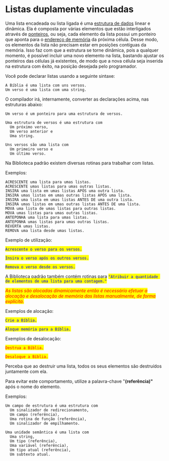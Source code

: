 # Listas duplamente vinculadas

Uma lista encadeada ou lista ligada é uma [estrutura de dados](https://pt.wikipedia.org/wiki/Estrutura\_de\_dados) linear e dinâmica. Ela é composta por várias elementos que estão interligados através de [ponteiros](https://pt.wikipedia.org/wiki/Ponteiro\_\(programa%C3%A7%C3%A3o\)), ou seja, cada elemento da lista possui um ponteiro que aponta para o [endereço de memória](https://pt.wikipedia.org/wiki/Endere%C3%A7o\_\(mem%C3%B3ria\)) da próxima célula. Desse modo, os elementos da lista não precisam estar em posições contíguas da memória. Isso faz com que a estrutura se torne dinâmica, pois a qualquer momento, é possível incluir uma novo elemento na lista, bastando ajustar os ponteiros das células já existentes, de modo que a nova célula seja inserida na estrutura com êxito, na posição desejada pelo programador.

Você pode declarar listas usando a seguinte sintaxe:

```
A Bíblia é uma lista com uns versos.
Um verso é uma lista com uma string.
```

O compilador irá, internamente, converter as declarações acima, nas estruturas abaixo:

```
Um verso é um ponteiro para uma estrutura de versos.

Uma estrutura de versos é uma estrutura com
  Um próximo verso,
  Um verso anterior e 
  Uma string.
  
Uns versos são uma lista com
  Um primeiro verso e
  Um último verso.
```

Na Biblioteca padrão existem diversas rotinas para trabalhar com listas.&#x20;

Exemplos:

```
ACRESCENTE uma lista para umas listas. 
ACRESCENTE umas listas para umas outras listas. 
INSIRA uma lista em umas listas APÓS uma outra lista. 
INSIRA umas listas em umas outras listas APÓS uma lista.
INSIRA uma lista em umas listas ANTES DE uma outra lista. 
INSIRA umas listas em umas outras listas ANTES DE uma lista. 
MOVA uma lista de umas listas para outras listas. 
MOVA umas listas para umas outras listas. 
ANTEPONHA uma lista para umas listas. 
ANTEPONHA umas listas para umas outras listas. 
REVERTA umas listas.
REMOVA uma lista desde umas listas. 
```

Exemplo de utilização:

&#x20;<mark style="color:blue;">`Acrescente o verso para os versos.`</mark>

<mark style="color:blue;">`Insira o verso após os outros versos.`</mark>

&#x20;<mark style="color:blue;">`Remova o verso desde os versos.`</mark>

A Biblioteca padrão também contém rotinas para <mark style="color:blue;">`"Atribuir a quantidade de elementos de uma lista para uma contagem."`</mark>

_<mark style="color:red;">As listas são alocadas dinamicamente então é necessário efetuar a alocação e desalocação de memória das listas manualmente, de forma explícita.</mark>_

Exemplos de alocação:

<mark style="color:blue;">`Crie a Bíblia.`</mark>

<mark style="color:blue;">`Aloque memória para a Bíblia.`</mark>

Exemplos de desalocação:

<mark style="color:red;">`Destrua a Bíblia.`</mark>

<mark style="color:red;">`Desaloque a Bíblia.`</mark>

Perceba que ao destruir uma lista, todos os seus elementos são destruídos juntamente com ela.

Para evitar este comportamento, utilize a palavra-chave "**(referência)"** após o nome do elemento.

Exemplos:

```
Um campo de estrutura é uma estrutura com
  Um sinalizador de redirecionamento,
  Um campo (referência),
  Uma rotina de função (referência),
  Um sinalizador de empilhamento.

Uma unidade semântica é uma lista com
  Uma string,
  Um tipo (referência),
  Uma variável (referência),
  Um tipo atual (referência),
  Um subtexto atual.
```
